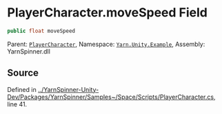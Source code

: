 # PlayerCharacter.moveSpeed Field


```csharp
public float moveSpeed
```



<div class="class-metadata">

Parent: [`PlayerCharacter`](/api/csharp/yarn.unity.example/playercharacter.md), Namespace: [`Yarn.Unity.Example`](/api/csharp/yarn.unity.example/README.md), Assembly: YarnSpinner.dll
</div>

## Source
Defined in [../YarnSpinner-Unity-Dev/Packages/YarnSpinner/Samples~/Space/Scripts/PlayerCharacter.cs](https://github.com/YarnSpinnerTool/YarnSpinner-Unity//blob/develop/Samples~/Space/Scripts/PlayerCharacter.cs#L41), line 41.
